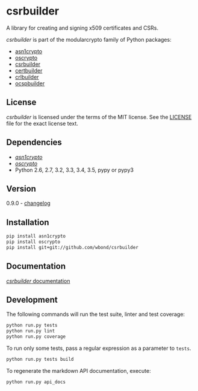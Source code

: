 # csrbuilder

A library for creating and signing x509 certificates and CSRs.

*csrbuilder* is part of the modularcrypto family of Python packages:

 - [asn1crypto](https://github.com/wbond/asn1crypto)
 - [oscrypto](https://github.com/wbond/oscrypto)
 - [csrbuilder](https://github.com/wbond/csrbuilder)
 - [certbuilder](https://github.com/wbond/certbuilder)
 - [crlbuilder](https://github.com/wbond/crlbuilder)
 - [ocspbuilder](https://github.com/wbond/ocspbuilder)

## License

*csrbuilder* is licensed under the terms of the MIT license. See the
[LICENSE](LICENSE) file for the exact license text.

## Dependencies

 - [*asn1crypto*](https://github.com/wbond/asn1crypto)
 - [*oscrypto*](https://github.com/wbond/oscrypto)
 - Python 2.6, 2.7, 3.2, 3.3, 3.4, 3.5, pypy or pypy3

## Version

0.9.0 - [changelog](changelog.md)

## Installation

```bash
pip install asn1crypto
pip install oscrypto
pip install git+git://github.com/wbond/csrbuilder
```

## Documentation

[*csrbuilder* documentation](docs/readme.md)

## Development

The following commands will run the test suite, linter and test coverage:

```bash
python run.py tests
python run.py lint
python run.py coverage
```

To run only some tests, pass a regular expression as a parameter to `tests`.

```bash
python run.py tests build
```

To regenerate the markdown API documentation, execute:

```bash
python run.py api_docs
```
